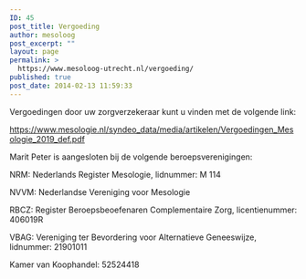 ```yaml
---
ID: 45
post_title: Vergoeding
author: mesoloog
post_excerpt: ""
layout: page
permalink: >
  https://www.mesoloog-utrecht.nl/vergoeding/
published: true
post_date: 2014-02-13 11:59:33
---
```

Vergoedingen door uw zorgverzekeraar kunt u vinden met de volgende link:

<a href="https://www.mesologie.nl/syndeo_data/media/artikelen/Vergoedingen_Mesologie_2019_def.pdf">https://www.mesologie.nl/syndeo_data/media/artikelen/Vergoedingen_Mesologie_2019_def.pdf</a>

Marit Peter is aangesloten bij de volgende beroepsverenigingen:

NRM: Nederlands Register Mesologie, lidnummer: M 114

NVVM: Nederlandse Vereniging voor Mesologie

RBCZ: Register Beroepsbeoefenaren Complementaire Zorg, licentienummer: 406019R

VBAG: Vereniging ter Bevordering voor Alternatieve Geneeswijze, lidnummer: 21901011

Kamer van Koophandel: 52524418